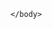 <!DOCTYPE html>
<html lang="pt-BR">
    <head>
        <meta charset="UTF-8">
        <meta name="viewport" content="width=device-width inicial-scale:1.0">
        <link src"5090" href="./favicon.png" type="image/png">
        <title> Allan </title>
    </head>
    <body>
        
    </body>
</html>
